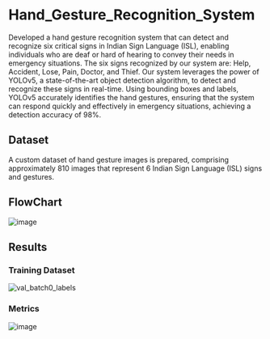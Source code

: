 # Hand_Gesture_Recognition_System
Developed a hand gesture recognition system that can detect and recognize six critical signs in Indian Sign Language (ISL), enabling individuals who are deaf or hard of hearing to convey their needs in emergency situations. The six signs recognized by our system are: Help, Accident, Lose, Pain, Doctor, and Thief. Our system leverages the power of YOLOv5, a state-of-the-art object detection algorithm, to detect and recognize these signs in real-time. Using bounding boxes and labels, YOLOv5 accurately identifies the hand gestures, ensuring that the system can respond quickly and effectively in emergency situations, achieving a detection accuracy of 98%. 

## Dataset
A custom dataset of hand gesture images is prepared, comprising approximately 810 images that represent 6 Indian Sign Language (ISL) signs and gestures.

## FlowChart
![image](https://github.com/user-attachments/assets/6a16ae6a-9cf9-460b-9e57-a9024c9df073)

## Results
  ### Training Dataset
  ![val_batch0_labels](https://github.com/user-attachments/assets/67366368-ad31-420f-ae44-15509dd79628)

  ### Metrics
  ![image](https://github.com/user-attachments/assets/da021740-bbea-40d3-8769-0c19f0de54e8)


